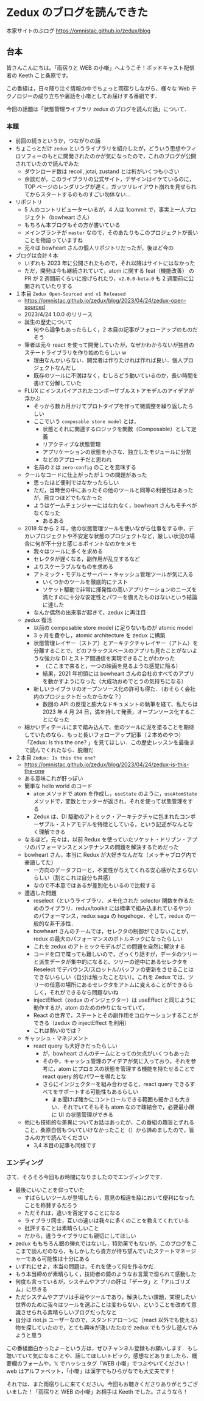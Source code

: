 # Zedux のブログを読んできた

本家サイトのぶログ
https://omnistac.github.io/zedux/blog

## 台本

皆さんこんにちは。「雨宿りと WEB の小噺」へようこそ！ポッドキャスト配信者の Keeth こと桑原です。

この番組は，日々降り注ぐ情報の中でちょっと雨宿りしながら、様々な Web テクノロジーの成り立ちや裏話を小噺としてお届けする番組です．

今回の話題は「状態管理ライブラリ zedux のブログを読んだ話」について．

### 本題

- 前回の続きというか，つながりの話
- ちょこっとだけ `zedux` というライブラリを紹介したが，どういう思想やフィロソフィーのもとに開発されたのかが気になったので，これのブログが公開されていたので読んでみた
  - ダウンロード数は recoil, jotai, zustand とは桁がいくつも小さい
  - 余談だが，このライブラリの公式サイト，デザインはイケているのに，TOP ページのレンダリングが遅く，ガッツリレイアウト崩れを見せられてからスタートするのものすごい勿体ない…
- リポジトリ
  - 5 人のコントリビューターいるが，4 人は 1commit で，事実上一人プロジェクト（bowheart さん）
  - もちろん本ブログもその方が書いている
  - メインブランチが `master` なので，そのあたりもこのプロジェクトが長いことを物語っていますね
  - 元々は bowheart さんの個人リポジトリだったが，後ほど今の
- ブログは合計４本
  - いずれも 2023 年に公開されたもので，それ以降はサイトにはなかった
  - ただ，開発は今も継続されていて，atom に関する feat（機能改善） の PR が 2 週間前くらいに投げられたり，`v2.0.0-beta.0` も 2 週間前に公開されていたりする
- １本目 `Zedux Open-Sourced and v1 Released`
  - https://omnistac.github.io/zedux/blog/2023/04/24/zedux-open-sourced
  - 2023/4/24 1.0.0 のリリース
  - 誕生の歴史について
    - 何やら論争もあったらしく，2 本目の記事がフォローアップのものだそう
  - 筆者は元々 react を使って開発していたが，なぜかわからないが独自のステートライブラリを作り始めたらしい w
    - 理由なんかいらない．開発者は作りたければ作れば良い．個人プロジェクトなんだし
    - 既存のツールに不満はなく，むしろどう動いているのか，長い時間を書けて分解していた
  - FLUX にインスパイアされたコンポーザブルストアモデルのアイデアが浮かぶ
    - そっから数カ月かけてプロトタイプを作って微調整を繰り返したらしい
    - ここでいう `composable store model` とは，
      - 状態とそれに関連するロジックを関数（Composable）として定義
      - リアクティブな状態管理
      - アプリケーションの状態を小さな、独立したモジュールに分割
      - などのアプローチだと思われ
    - 名前の `Z` は `zero-config` のことを意味する
  - クールなコードに仕上がったが１つの問題があった
    - 思ったほど便利ではなかったらしい
    - ただ，当時世の中にあったその他のツールと同等の利便性はあったが，目立つほどでもなかった
    - ようはゲームチェンジャーにはなれなく，bowheart さんもモチベがなくなった
      - あるある
  - 2018 年から 2 年，他の状態管理ツールを使いながら仕事をする中，デカいプロジェクトや不安定な状態のプロジェクトなど，厳しい状況の場合に何が不十分と感じるポイントなのかをメモ
    - 我々はツールに多くを求める
    - セレクタが遅くなる，副作用が乱立するなど
    - よりスケーラブルなものを求める
    - アトミック・モデルとサーバー・キャッシュ管理ツールが気に入る
      - いくつかのツールを徹底的にテスト
      - ソケット駆動で非常に揮発性の高いアプリケーションのニーズを満たすのに十分な安定性とパワーを備えたものはないという結論に達した
    - なんか偶然の出来事が起きて，zedux に再注目
  - zedux 復活
    - 以前の composable store model に足りないものが atomic model
    - 3 ヶ月を費やし，atomic architecture を zedux に構築
    - 状態管理レイヤー（ストア）とアーキテクチャレイヤー（アトム）を分離することで、どのフラックスベースのアプリも見たことがないような強力な DI とストア間通信を実現できることがわかった
      - （ここまで来ると，一つの映画を見るような感覚に陥る）
      - 結果，2021 年初頭には bowheart さんの会社のすべてのアプリを動かすようになった（大成功おめでとうの気持ちになる）
    - 新しいライブラリのオープンソース化の許可も得た．（おそらく会社内のプロジェクトだったからかな？）
      - 数回の API の反復と膨大なドキュメントの執筆を経て、私たちは 2023 年 4 月 24 日，満を持して発表，オープンソース化することになった
  - 細かいディテールにまで踏み込んで、他のツールに泥を塗ることを期待していたのなら、もっと長いフォローアップ記事（２本めのやつ）「Zedux: Is this the one? 」を見てほしい．この歴史レッスンを最後まで読んでくれたなら、脱帽だ
- ２本目 `Zedux: Is this the one?`
  - https://omnistac.github.io/zedux/blog/2023/04/24/zedux-is-this-the-one
  - ある意味これが肝っぽい
  - 簡単な hello world のコード
    - `atom` メソッドで atom を作成し，`useState` のように，`useAtomState` メソッドで，変数とセッターが返され，それを使って状態管理をする
    - Zedux は、DI 駆動のアトミック・アーキテクチャに包まれたコンポーザブル・ストアモデルを特徴としている，という記述がなんとなく理解できる
  - なるほど，元々は，以前 Redux を使っていたソケット・ドリブン・アプリのパフォーマンスとメンテナンスの問題を解決するためだった
  - bowheart さん，本当に Redux が大好きなんだな（メッチャブログ内で豪語してた）
    - 一方向のデータフローと，不変性が与えてくれる安心感がたまらないらしい（割とこれは自分も共感）
    - なので不本意ではあるが差別化もいるので比較する
  - 遭遇した問題
    - reselect（というライブラリ．メモ化された selector 関数を作るためのライブラリ．redux/toolkit には標準で組み込まれているやつ）のパフォーマンス，redux saga の hogehoge．そして，redux の一般的な非干渉性．
    - bowheart さんのチームでは，セレクタの制御ができないことが，redux の最大のパフォーマンスのボトルネックになったらしい
    - これを zedux のアトミックモデルがこの問題を自然に解決する
    - コードを口で喋っても難しいので，ざっくり話すが，データのツリーと派生データが集中的になると、ツリーの途中にあるセレクタを Reselect でデバウンス/スロットル/バッファの更新をさせることはできないらしい（自分は触ったことない）。これを Zedux では、ツリーの任意の場所にあるセレクタをアトムに変えることができるらしく，それができるなら問題ないね
    - injectEffect（zedux のインジェクター）は useEffect と同じように動作するが，atom のための作りになっていて，
    - React の世界で，ステートとその副作用をコロケーションすることができる（zedux の injectEffect を利用）
    - これは熱いのでは？
  - キャッシュ・マネジメント
    - react query も大好きだったらしい
      - が，bowheart さんのチームにとっての欠点がいくつもあった
      - その中，キャッシュ管理のアイデアが気に入っており，それを参考に，atom にプロミスの状態を管理する機能を持たせることで react query 的なパワーを得たとな
      - さらにインジェクターを組み合わせると，react query できるすべてをサポートする可能性もあるらしい
        - まぁ聞けば確かにコントロールできる範囲も細かさも大きい．それでいてそもそも atom なので疎結合で，必要最小限に UI の状態管理ができる
  - 他にも技術的な差異についてお話はあったが，この番組の趣旨とずれること，桑原自信もついていけなかったこと（）から諦めましたので，皆さんの方で読んでください
    - 3,4 本目の記事も同様です

### エンディング

さて、そろそろ今回もお時間になりましたのでエンディングです．

- 最後にいいことを仰っていた
  - すばらしいツールが登場したら，意見の相違を脇において便利になったことを称賛するだろう
  - ただそれは，違いを否定することになる
  - ライブラリ同士，互いの違いは我々に多くのことを教えてくれている
  - 批評することは素晴らしいこと
  - だから，違うライブラリにも親切にしてほしい
- zedux ももちろん銀の弾丸ではないし，特効薬でもないが，このブログをここまで読んだのなら，もしかしたら貴方が待ち望んでいたステートマネージャーである可能性は十分にある
- いずれにせよ，本当の問題は，それを使って何を作るかだ．
- もう本当締めが素晴らしく，技術者の鏡のようなお言葉で湿られて感動した
- 何度も言っているが，システムやアプリの肝は「データ」と「アルゴリズム」に尽きる
- ただシステムやアプリは手段やツールであり，解決したい課題，実現したい世界のために我々はツールを選ぶことは変わらない，ということを改めて意識させられる素晴らしいブログだったなと
- 自分は riot.js ユーザーなので，スタンドアローンに（react 以外でも使える）物を探していたので，とても興味が湧いたたので zedux でもう少し遊んでみようと思う

この番組面白かったよーという方は，ぜひチャンネル登録もお願いします．もし聴いていて気になることや、話してほしいトピック，感想などありましたら、概要欄のフォームや，𝕏 でハッシュタグ「WEB 小噺」でつぶやいてください！web はアルファベット，「小噺」は漢字でもひらがなでも大丈夫です！

それでは、また雨宿りしに来てください。今回もお聴きくださりありがとうございました！「雨宿りと WEB の小噺」お相手は Keeth でした。さようなら！

